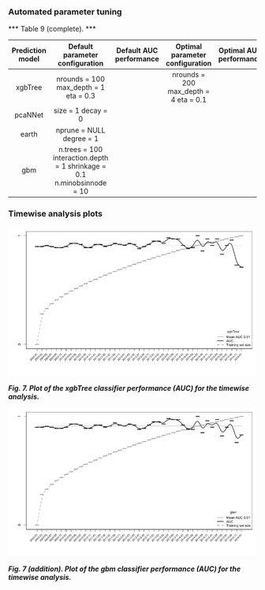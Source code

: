 
### Automated parameter tuning

*** Table 9 (complete). ***

| Prediction model |                     Default parameter configuration                     | Default AUC  performance |    Optimal parameter  configuration   | Optimal AUC  performance | Tuning runtime |
|:----------------:|:-----------------------------------------------------------------------:|:------------------------:|:-------------------------------------:|:------------------------:|:--------------:|
|      xgbTree     |                                   nrounds = 100 max_depth = 1 eta = 0.3 |                          | nrounds = 200 max_depth = 4 eta = 0.1 |                          |     6h 47m     |
|      pcaNNet     |                                                      size = 1 decay = 0 |                          |                                       |                          |                |
|       earth      |                                                nprune = NULL degree = 1 |                          |                                       |                          |                |
|        gbm       | n.trees = 100 interaction.depth = 1 shrinkage = 0.1 n.minobsinnode = 10 |                          |                                       |                          |                |

### Timewise analysis plots
![xgbtree plot](./xgbTree_auc_plot.tiff)

***Fig. 7. Plot of the xgbTree classifier performance (AUC) for the timewise analysis.***

![gbm plot](./gbm_auc_plot.tiff)

***Fig. 7 (addition). Plot of the gbm classifier performance (AUC) for the timewise analysis.***
